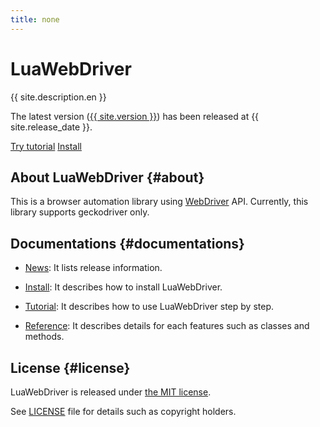 ```yaml
---
title: none
---
```


<div class="jumbotron">
  <h1>LuaWebDriver</h1>
  <p>{{ site.description.en }}</p>
  <p>The latest version
     (<a href="news/#version-{{ site.version | replace:".", "-" }}">{{ site.version }}</a>)
     has been released at {{ site.release_date }}.
  </p>
  <p>
    <a href="tutorial/"
       class="btn btn-primary btn-lg"
       role="button">Try tutorial</a>
    <a href="install/"
       class="btn btn-primary btn-lg"
       role="button">Install</a>
  </p>
</div>

## About LuaWebDriver {#about}

This is a browser automation library using [WebDriver][webdriver] API. Currently, this library supports geckodriver only.

## Documentations {#documentations}

  * [News][news]: It lists release information.

  * [Install][install]: It describes how to install LuaWebDriver.

  * [Tutorial][tutorial]: It describes how to use LuaWebDriver step by step.

  * [Reference][reference]: It describes details for each features such as classes and methods.

## License {#license}

LuaWebDriver is released under [the MIT license][mit-license].

See [LICENSE][license] file for details such as copyright holders.

[webdriver]:https://www.w3.org/TR/webdriver1/

[news]:news/

[install]:install/

[tutorial]:tutorial/

[reference]:reference/

[mit-license]:https://opensource.org/licenses/mit

[license]:https://gitlab.com/clear-code/lua-web-driver/blob/master/LICENSE
